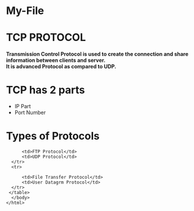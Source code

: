 # My-File
<html>
  <head>
  </head>
  <body>
    <h1> TCP PROTOCOL</h1>
      <body>
      <p><h4> Transmission Control Protocol is used to create the connection and share information between clients and server.</BR>It is advanced Protocol as compared to UDP.</h4> </p>
        <h1> TCP has 2 parts</h1>
        <ul>
        <li>IP Part</li>
      <li>Port Number</li>
      </ul>
      <h1>Types of Protocols</h1>
      <table>
      <tr>
         
          <td>FTP Protocol</td>
          <td>UDP Protocol</td>
      </tr>
      <tr>
        
          <td>File Transfer Protocol</td>
          <td>User Datagrm Protocol</td>
      </tr>
     </table>
      </body>
    </html>
                                                                                                                                         
        
